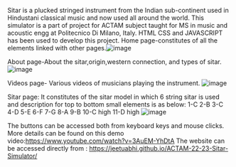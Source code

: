 Sitar is a plucked stringed instrument from the Indian sub-continent used in Hindustani classical music and now used all around the world. 
This simulator is a part of project for ACTAM subject taught for MS in music and acoustic engg at Politecnico Di Milano, Italy. 
HTML CSS and JAVASCRIPT has been used to develop this project. 
Home page-constitutes of all the elements linked with other pages.![image](https://user-images.githubusercontent.com/116185105/217144240-62f0d715-99c7-4103-b5e1-b3d4cd250243.png)
 
About page-About the sitar,origin,western connection, and types of sitar. ![image](https://user-images.githubusercontent.com/116185105/217144305-02daffbd-214e-40fd-afd0-489f007e967c.png)

Videos page- Various videos of musicians playing the instrument. ![image](https://user-images.githubusercontent.com/116185105/217144349-016e351f-9144-4d14-b186-777a27dc3ab4.png)

Sitar page: It constitutes of the sitar model in which 6 string sitar is used and description for top to bottom small elements is as below: 1-C 2-B 3-C 4-D 5-E 6-F 7-G 8-A 9-B 10-C high 11-D high ![image](https://user-images.githubusercontent.com/116185105/217144413-80954c34-2774-4253-aa51-1eab7fc88e3a.png)

The buttons can be accessed both from keyboard keys and mouse clicks.
More details can be found on this demo video:https://www.youtube.com/watch?v=3AuEM-YhDtA
The website can be accessed directly from : https://jeetuabhi.github.io/ACTAM-22-23-Sitar-Simulator/
